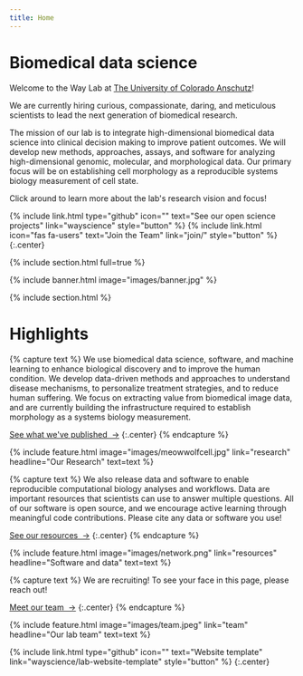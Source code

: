 ```yaml
---
title: Home
---
```


# Biomedical data science

Welcome to the Way Lab at [The University of Colorado Anschutz](https://www.cuanschutz.edu/)!

We are currently hiring curious, compassionate, daring, and meticulous scientists to lead the next generation of biomedical research.

The mission of our lab is to integrate high-dimensional biomedical data science into clinical decision making to improve patient outcomes.
We will develop new methods, approaches, assays, and software for analyzing high-dimensional genomic, molecular, and morphological data.
Our primary focus will be on establishing cell morphology as a reproducible systems biology measurement of cell state.

Click around to learn more about the lab's research vision and focus!

{%
  include link.html
  type="github"
  icon=""
  text="See our open science projects"
  link="wayscience"
  style="button"
%}
{%
  include link.html
  icon="fas fa-users"
  text="Join the Team"
  link="join/"
  style="button"
%}
{:.center}

{% include section.html full=true %}

{% include banner.html image="images/banner.jpg" %}

{% include section.html %}

# Highlights

{% capture text %}
We use biomedical data science, software, and machine learning to enhance biological discovery and to improve the human condition.
We develop data-driven methods and approaches to understand disease mechanisms, to personalize treatment strategies, and to reduce human suffering.
We focus on extracting value from biomedical image data, and are currently building the infrastructure required to establish morphology as a systems biology measurement.

[See what we've published &nbsp;→](research)
{:.center}
{% endcapture %}

{%
  include feature.html
  image="images/meowwolfcell.jpg"
  link="research"
  headline="Our Research"
  text=text
%}

{% capture text %}
We also release data and software to enable reproducible computational biology analyses and workflows.
Data are important resources that scientists can use to answer multiple questions.
All of our software is open source, and we encourage active learning through meaningful code contributions.
Please cite any data or software you use!

[See our resources &nbsp;→](resources)
{:.center}
{% endcapture %}

{%
  include feature.html
  image="images/network.png"
  link="resources"
  headline="Software and data"
  text=text
%}

{% capture text %}
We are recruiting!
To see your face in this page, please reach out!

[Meet our team &nbsp;→](team)
{:.center}
{% endcapture %}

{%
  include feature.html
  image="images/team.jpeg"
  link="team"
  headline="Our lab team"
  text=text
%}

{%
  include link.html
  type="github"
  icon=""
  text="Website template"
  link="wayscience/lab-website-template"
  style="button"
%}
{:.center}
